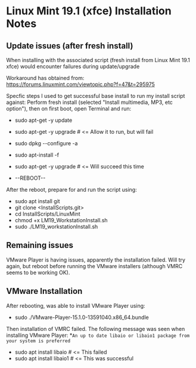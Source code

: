 # Linux Mint 19.1 (xfce) Installation Notes

## Update issues (after fresh install)
When installing with the associated script (fresh install from Linux Mint 19.1 xfce)
would encounter failures during update/upgrade

Workaround has obtained from:
https://forums.linuxmint.com/viewtopic.php?f=47&t=295975

Specfic steps I used to get successful base install to run my install script against:
Perform fresh install (selected "Install multimedia, MP3, etc option"), then on first boot, open Terminal and run:

* sudo apt-get -y update
* sudo apt-get -y upgrade # <= Allow it to run, but will fail
* sudo dpkg --configure -a
* sudo apt-install -f
* sudo apt-get -y upgrade # <= Will succeed this time

* --REBOOT--

After the reboot, prepare for and run the script using:

* sudo apt install git
* git clone <InstallScripts.git>
* cd InstallScripts/LinuxMint
* chmod +x LM19_WorkstationInstall.sh
* sudo ./LM19_workstationInstall.sh

## Remaining issues
VMware Player is having issues, apparently the installation failed.  Will try again, but reboot before running the VMware installers (although VMRC seems to be working OK).

## VMware Installation

After rebooting, was able to install VMware Player using:
* sudo ./VMware-Player-15.1.0-13591040.x86_64.bundle

Then installation of VMRC failed.  The following message was seen when installing VMware Player:
*```An up to date libaio or libaio1 package from your system is preferred```

* sudo apt install libaio  # <= This failed
* sudo apt install libaio1 # <= This was successful



